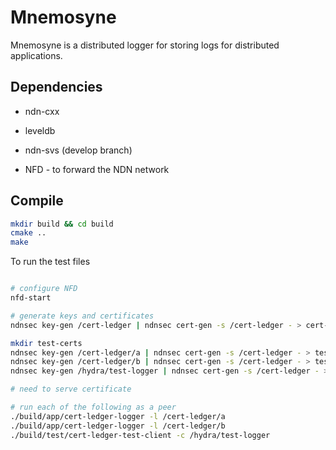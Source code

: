 # Mnemosyne

Mnemosyne is a distributed logger for storing logs for distributed applications.

## Dependencies

* ndn-cxx
* leveldb
* ndn-svs (develop branch)

* NFD - to forward the NDN network

## Compile

```bash
mkdir build && cd build
cmake ..
make
```

To run the test files

```bash

# configure NFD
nfd-start

# generate keys and certificates
ndnsec key-gen /cert-ledger | ndnsec cert-gen -s /cert-ledger - > cert-ledger-anchor.cert 

mkdir test-certs
ndnsec key-gen /cert-ledger/a | ndnsec cert-gen -s /cert-ledger - > test-certs/a.cert
ndnsec key-gen /cert-ledger/b | ndnsec cert-gen -s /cert-ledger - > test-certs/b.cert
ndnsec key-gen /hydra/test-logger | ndnsec cert-gen -s /cert-ledger - > test-certs/test-logger.cert

# need to serve certificate

# run each of the following as a peer
./build/app/cert-ledger-logger -l /cert-ledger/a
./build/app/cert-ledger-logger -l /cert-ledger/b
./build/test/cert-ledger-test-client -c /hydra/test-logger
```
